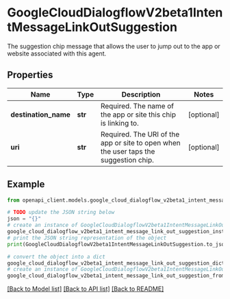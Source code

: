# GoogleCloudDialogflowV2beta1IntentMessageLinkOutSuggestion

The suggestion chip message that allows the user to jump out to the app or website associated with this agent.

## Properties

Name | Type | Description | Notes
------------ | ------------- | ------------- | -------------
**destination_name** | **str** | Required. The name of the app or site this chip is linking to. | [optional] 
**uri** | **str** | Required. The URI of the app or site to open when the user taps the suggestion chip. | [optional] 

## Example

```python
from openapi_client.models.google_cloud_dialogflow_v2beta1_intent_message_link_out_suggestion import GoogleCloudDialogflowV2beta1IntentMessageLinkOutSuggestion

# TODO update the JSON string below
json = "{}"
# create an instance of GoogleCloudDialogflowV2beta1IntentMessageLinkOutSuggestion from a JSON string
google_cloud_dialogflow_v2beta1_intent_message_link_out_suggestion_instance = GoogleCloudDialogflowV2beta1IntentMessageLinkOutSuggestion.from_json(json)
# print the JSON string representation of the object
print(GoogleCloudDialogflowV2beta1IntentMessageLinkOutSuggestion.to_json())

# convert the object into a dict
google_cloud_dialogflow_v2beta1_intent_message_link_out_suggestion_dict = google_cloud_dialogflow_v2beta1_intent_message_link_out_suggestion_instance.to_dict()
# create an instance of GoogleCloudDialogflowV2beta1IntentMessageLinkOutSuggestion from a dict
google_cloud_dialogflow_v2beta1_intent_message_link_out_suggestion_from_dict = GoogleCloudDialogflowV2beta1IntentMessageLinkOutSuggestion.from_dict(google_cloud_dialogflow_v2beta1_intent_message_link_out_suggestion_dict)
```
[[Back to Model list]](../README.md#documentation-for-models) [[Back to API list]](../README.md#documentation-for-api-endpoints) [[Back to README]](../README.md)


